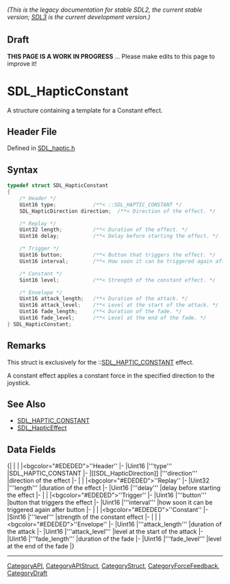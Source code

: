 ###### (This is the legacy documentation for stable SDL2, the current stable version; [SDL3](https://wiki.libsdl.org/SDL3/) is the current development version.)

## Draft

**THIS PAGE IS A WORK IN PROGRESS** ... Please make edits to this page to improve it!
# SDL_HapticConstant

A structure containing a template for a Constant effect.

## Header File

Defined in [SDL_haptic.h](https://github.com/libsdl-org/SDL/blob/SDL2/include/SDL_haptic.h)

## Syntax

```c
typedef struct SDL_HapticConstant
{
    /* Header */
    Uint16 type;            /**< ::SDL_HAPTIC_CONSTANT */
    SDL_HapticDirection direction;  /**< Direction of the effect. */

    /* Replay */
    Uint32 length;          /**< Duration of the effect. */
    Uint16 delay;           /**< Delay before starting the effect. */

    /* Trigger */
    Uint16 button;          /**< Button that triggers the effect. */
    Uint16 interval;        /**< How soon it can be triggered again after button. */

    /* Constant */
    Sint16 level;           /**< Strength of the constant effect. */

    /* Envelope */
    Uint16 attack_length;   /**< Duration of the attack. */
    Uint16 attack_level;    /**< Level at the start of the attack. */
    Uint16 fade_length;     /**< Duration of the fade. */
    Uint16 fade_level;      /**< Level at the end of the fade. */
} SDL_HapticConstant;
```

## Remarks

This struct is exclusively for the
::[SDL_HAPTIC_CONSTANT](SDL_HAPTIC_CONSTANT) effect.

A constant effect applies a constant force in the specified direction to
the joystick.

## See Also

* [SDL_HAPTIC_CONSTANT](SDL_HAPTIC_CONSTANT)
* [SDL_HapticEffect](SDL_HapticEffect)


## Data Fields

{|
|
|
|<bgcolor="#EDEDED">''Header''
|-
|Uint16
|'''type'''
|SDL_HAPTIC_CONSTANT
|-
|[[SDL_HapticDirection]]
|'''direction'''
|direction of the effect
|-
|
|
|<bgcolor="#EDEDED">''Replay''
|-
|Uint32
|'''length'''
|duration of the effect
|-
|Uint16
|'''delay'''
|delay before starting the effect
|-
|
|
|<bgcolor="#EDEDED">''Trigger''
|-
|Uint16
|'''button'''
|button that triggers the effect
|-
|Uint16
|'''interval'''
|how soon it can be triggered again after button
|-
|
|
|<bgcolor="#EDEDED">''Constant''
|-
|Sint16
|'''level'''
|strength of the constant effect
|-
|
|
|<bgcolor="#EDEDED">''Envelope''
|-
|Uint16
|'''attack_length'''
|duration of the attack
|-
|Uint16
|'''attack_level'''
|level at the start of the attack
|-
|Uint16
|'''fade_length'''
|duration of the fade
|-
|Uint16
|'''fade_level'''
|level at the end of the fade
|}

----
[CategoryAPI](CategoryAPI), [CategoryAPIStruct](CategoryAPIStruct), [CategoryStruct](CategoryStruct), [CategoryForceFeedback](CategoryForceFeedback), [CategoryDraft](CategoryDraft)


